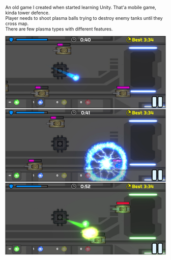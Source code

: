 An old game I created when started learning Unity.
That'a mobile game, kinda tower defence.  
Player needs to shoot plasma balls trying to destroy enemy tanks until they cross map.  
There are few plasma types with different features.

![](https://github.com/Martinson1252/Mayhem/blob/main/4.png)
![](https://github.com/Martinson1252/Mayhem/blob/main/3.png)
![](https://github.com/Martinson1252/Mayhem/blob/main/5.png)
